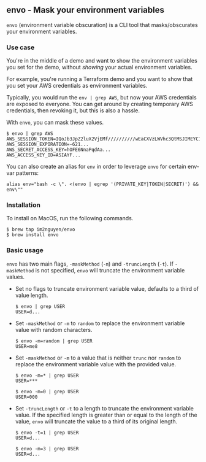 ## envo - Mask your environment variables

`envo` (environment variable obscuration) is a CLI tool that masks/obscurates your environment variables.

### Use case

You're in the middle of a demo and want to show the environment variables you 
set for the demo, without _showing_ your actual environment variables.

For example, you're running a Terraform demo and you want to show that you set 
your AWS credentials as environment variables.

Typically, you would run the `env | grep AWS`, but now your AWS credentials are 
exposed to everyone. You can get around by creating temporary AWS credentials, 
then revoking it, but this is also a hassle.

With `envo`, you can mask these values.

```
$ envo | grep AWS
AWS_SESSION_TOKEN=IQoJb3JpZ2luX2VjEMf//////////wEaCXVzLWVhc3QtMSJIMEYCIQCmfFtM4rtTmuk5yEBsY5rmy1hmRKp7yH3YRCyum7ACDQIhAIjrHzOpv+byWtSCfjpPoRaajzUS+yn05hDe8BY588RbKu4ECBAQARoMNTYxNjU2OTgwMTU5IgyezRiwDbMoMtHp5yYqywRau7B5fQ2COWvwrB0cQgS9Exy60Gg18sdxiSJwIFSv2lwcmVwV7XAXwUWm58MXkeQh8QDCT+qlk6lWbvOt0LI4bo4GZeqlAKkn95dMefGatI+X3JtcG1gj/mOLAlBtRMReih31sZBxxakbrvC7VcQC8vt+mQ79X+0J6Bftnp7dp4/YjkTl8OXegbQ9b/TJpypw5C9tPO3QCzbH0...
AWS_SESSION_EXPIRATION=-621...
AWS_SECRET_ACCESS_KEY=hOFE6NnaPqdAa...
AWS_ACCESS_KEY_ID=ASIAYF...
```

You can also create an alias for `env` in order to leverage `envo` for certain env-var patterns:

```
alias env="bash -c \". <(envo | egrep '(PRIVATE_KEY|TOKEN|SECRET)') && env\""
```

### Installation

To install on MacOS, run the following commands.

```
$ brew tap im2nguyen/envo
$ brew install envo
```

### Basic usage

`envo` has two main flags, `-maskMethod` (`-m`) and `-truncLength` (`-t`). 
If `-maskMethod` is not specified, `envo` will truncate the environment variable 
values.

- Set no flags to truncate environment variable value, defaults to a third of 
value length.

    ```
    $ envo | grep USER
    USER=d...
    ```

- Set `-maskMethod` or `-m` to `random` to replace the environment variable value with 
random characters.

    ```
    $ envo -m=random | grep USER
    USER=me8
    ```

- Set `-maskMethod` or `-m` to a value that is neither `trunc` nor `random` to replace 
the environment variable value with the provided value.

    ```
    $ envo -m=* | grep USER
    USER=***
    ```

    ```
    $ envo -m=0 | grep USER
    USER=000
    ```

- Set `-truncLength` or `-t` to a length to truncate the environment variable value. If the
specified length is greater than or equal to the length of the value, `envo` 
will truncate the value to a third of its original length.

    ```
    $ envo -t=1 | grep USER
    USER=d...
    ```

    ```
    $ envo -m=3 | grep USER
    USER=d...
    ```


